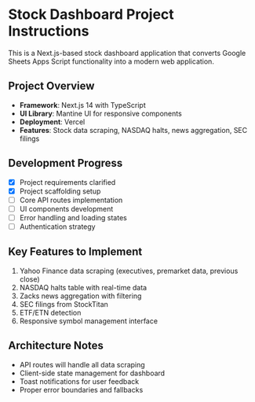 # Stock Dashboard Project Instructions

This is a Next.js-based stock dashboard application that converts Google Sheets Apps Script functionality into a modern web application.

## Project Overview
- **Framework**: Next.js 14 with TypeScript
- **UI Library**: Mantine UI for responsive components
- **Deployment**: Vercel
- **Features**: Stock data scraping, NASDAQ halts, news aggregation, SEC filings

## Development Progress
- [x] Project requirements clarified
- [x] Project scaffolding setup
- [ ] Core API routes implementation
- [ ] UI components development
- [ ] Error handling and loading states
- [ ] Authentication strategy

## Key Features to Implement
1. Yahoo Finance data scraping (executives, premarket data, previous close)
2. NASDAQ halts table with real-time data
3. Zacks news aggregation with filtering
4. SEC filings from StockTitan
5. ETF/ETN detection
6. Responsive symbol management interface

## Architecture Notes
- API routes will handle all data scraping
- Client-side state management for dashboard
- Toast notifications for user feedback
- Proper error boundaries and fallbacks
